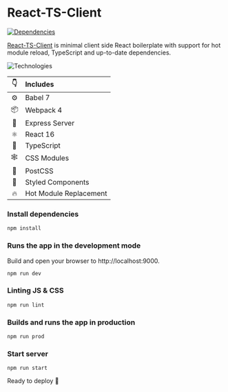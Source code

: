 # React-TS-Client
[![Dependencies](https://david-dm.org/DEEP-IMPACT-AG/react-ts-client/status.svg)](https://david-dm.org/DEEP-IMPACT-AG/react-ts-client)

[React-TS-Client](https://github.com/DEEP-IMPACT-AG/react-ts-client/) is minimal client side React boilerplate with support for hot module reload, TypeScript and up-to-date dependencies.

![Technologies](https://raw.githubusercontent.com/luangjokaj/react-fondue/master/src/assets/img/tech-stack.svg?sanitize=true)

|👇|Includes|
|:-:|:---|
|⚙| Babel 7|
|📦| Webpack 4|
|🤖| Express Server|
|⚛| React 16|
|🌈| TypeScript|
|🕸| CSS Modules|
|🎨| PostCSS|
|💅| Styled Components|
|🔥| Hot Module Replacement|

### Install dependencies
```
npm install
```

### Runs the app in the development mode
Build and open your browser to http://localhost:9000.
```
npm run dev
```

### Linting JS & CSS
```
npm run lint
```

### Builds and runs the app in production
```
npm run prod
```

### Start server
```
npm run start
```

Ready to deploy 🚀
